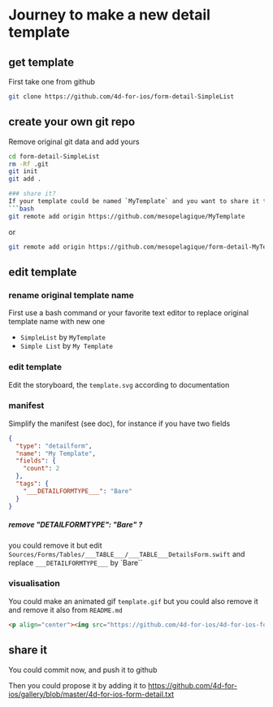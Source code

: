 # Journey to make a new detail template


## get template

First take one from github

```bash
git clone https://github.com/4d-for-ios/form-detail-SimpleList
```

## create your own git repo

Remove original git data and add yours

```bash
cd form-detail-SimpleList
rm -Rf .git
git init
git add .

### share it?
If your template could be named `MyTemplate` and you want to share it to github, you could configure it now
```bash
git remote add origin https://github.com/mesopelagique/MyTemplate
```
or 
```bash
git remote add origin https://github.com/mesopelagique/form-detail-MyTemplate
```

## edit template

### rename original template name

First use a bash command or your favorite text editor to replace original template name with new one 
- `SimpleList` by `MyTemplate`
- `Simple List` by `My Template`

### edit template

Edit the storyboard, the `template.svg` according to documentation

### manifest

Simplify the manifest (see doc), for instance if you have two fields

```json
{
  "type": "detailform",
  "name": "My Template",
  "fields": {
    "count": 2
  },
  "tags": {
    "___DETAILFORMTYPE___": "Bare"
  }
}
```
##### remove  "___DETAILFORMTYPE___": "Bare" ?

you could remove it but edit `Sources/Forms/Tables/___TABLE___/___TABLE___DetailsForm.swift` and replace `___DETAILFORMTYPE___` by `Bare``

### visualisation

You could make an animated gif `template.gif` but you could also remove it and remove it also from `README.md`

```html
<p align="center"><img src="https://github.com/4d-for-ios/4d-for-ios-form-detail-SwiftUISample/blob/master/template.gif" alt="SwiftUISample" height="auto" width="300"></p>
```

## share it

You could commit now, and push it to github

Then you could propose it by adding it to https://github.com/4d-for-ios/gallery/blob/master/4d-for-ios-form-detail.txt
